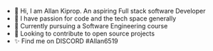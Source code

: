 - 👋 Hi, I am Allan Kiprop. An aspiring Full stack software Developer
- 👀 I have passion for code and the tech space generally
- 🌱 Currently pursuing a Software Engineering course 
- 💞️ Looking to contribute to open source projects
- ✨ Find me on DISCORD #Allan6519

<!---
sang-4/sang-4 is a ✨ special ✨ repository because its `README.md` (this file) appears on your GitHub profile.
You can click the Preview link to take a look at your changes.
--->
